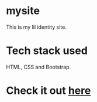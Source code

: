 # mysite
This is my lil identity site.

# Tech stack used
HTML, CSS and Bootstrap.

# Check it out <a href="http://anjaliaks.github.io/">here</a>

